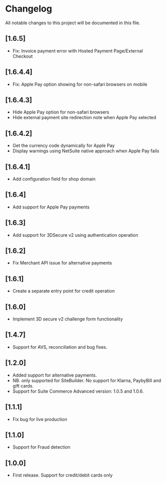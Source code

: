 # Changelog
All notable changes to this project will be documented in this file.

## [1.6.5]
- Fix: Invoice payment error with Hosted Payment Page/External Checkout

## [1.6.4.4]
- Fix: Apple Pay option showing for non-safari browsers on mobile

## [1.6.4.3]
- Hide Apple Pay option for non-safari browsers
- Hide external payment site redirection note when Apple Pay selected

## [1.6.4.2]
- Get the currency code dynamically for Apple Pay
- Display warnings using NetSuite native approach when Apple Pay fails

## [1.6.4.1]
- Add configuration field for shop domain

## [1.6.4]
- Add support for Apple Pay payments

## [1.6.3]
- Add support for 3DSecure v2 using authentication operation

## [1.6.2]
- Fix Merchant API issue for alternative payments

## [1.6.1]
- Create a separate entry point for credit operation

## [1.6.0]
- Implement 3D secure v2 challenge form functionality

## [1.4.7]
- Support for AVS, reconciliation and bug fixes.

## [1.2.0]
- Added support for alternative payments.
- NB. only supported for SiteBuilder. No support for Klarna, PaybyBill and gift cards.
- Support for Suite Commerce Advanced version: 1.0.5 and 1.0.6.

## [1.1.1]
- Fix bug for live production

## [1.1.0]
- Support for Fraud detection

## [1.0.0]
- First release. Support for credit/debit cards only